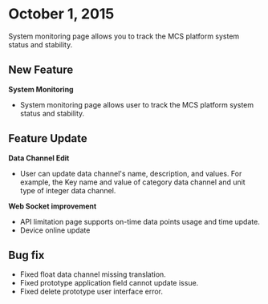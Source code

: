 # October 1, 2015

System monitoring page allows you to track the MCS platform system status and stability.

## New Feature
**System Monitoring**
* System monitoring  page allows user to track the MCS platform system status and stability.

## Feature Update

**Data Channel Edit**

* User can update data channel's name, description, and values. For example, the Key name and value of category data channel and unit type of integer data channel.

**Web Socket improvement**
* API limitation page supports on-time data points usage and time update.
* Device online update


## Bug fix
* Fixed float data channel missing translation.
* Fixed prototype application field cannot update issue.
* Fixed delete prototype user interface error.
